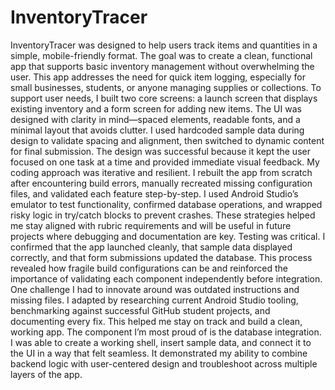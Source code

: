 # InventoryTracer

InventoryTracer was designed to help users track items and quantities in a simple, mobile-friendly format. The goal was to create a clean, functional app that supports basic inventory management without overwhelming the user. This app addresses the need for quick item logging, especially for small businesses, students, or anyone managing supplies or collections.
To support user needs, I built two core screens: a launch screen that displays existing inventory and a form screen for adding new items. The UI was designed with clarity in mind—spaced elements, readable fonts, and a minimal layout that avoids clutter. I used hardcoded sample data during design to validate spacing and alignment, then switched to dynamic content for final submission. The design was successful because it kept the user focused on one task at a time and provided immediate visual feedback.
My coding approach was iterative and resilient. I rebuilt the app from scratch after encountering build errors, manually recreated missing configuration files, and validated each feature step-by-step. I used Android Studio’s emulator to test functionality, confirmed database operations, and wrapped risky logic in try/catch blocks to prevent crashes. These strategies helped me stay aligned with rubric requirements and will be useful in future projects where debugging and documentation are key.
Testing was critical. I confirmed that the app launched cleanly, that sample data displayed correctly, and that form submissions updated the database. This process revealed how fragile build configurations can be and reinforced the importance of validating each component independently before integration.
One challenge I had to innovate around was outdated instructions and missing files. I adapted by researching current Android Studio tooling, benchmarking against successful GitHub student projects, and documenting every fix. This helped me stay on track and build a clean, working app.
The component I’m most proud of is the database integration. I was able to create a working shell, insert sample data, and connect it to the UI in a way that felt seamless. It demonstrated my ability to combine backend logic with user-centered design and troubleshoot across multiple layers of the app.
